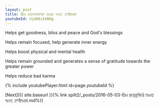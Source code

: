 ```yaml
---
layout: post
title: ਓਮ ਮਹਾਮਾਯਾਯਾ ਨਮਹ ੧੦੮ ਟਾਇਮਸ
youtubeId: UjdAEzIeNOg
---
```

 
 
Helps get goodness, bliss and peace and God's blessings
 
Helps remain focused, help generate inner energy 
 
Helps boost physical and mental health 
 
Helps remain grounded and generates a sense of gratitude towards the greater power 
 
Helps reduce bad karma
 
 
 
 


{% include youtubePlayer.html id=page.youtubeId %}
 
[Next]({{ site.baseurl }}{% link  split2/_posts/2016-05-03-ਓਮ ਸ਼ਤ੍ਰੁਜਿਤੇ ਨਮਹ ੧੦੮ ਟਾਇਮਸ.md%})
 
